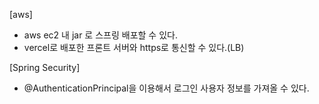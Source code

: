 [aws]
- aws ec2 내 jar 로 스프링 배포할 수 있다.
- vercel로 배포한 프론트 서버와 https로 통신할 수 있다.(LB)

[Spring Security]
- @AuthenticationPrincipal을 이용해서 로그인 사용자 정보를 가져올 수 있다.
